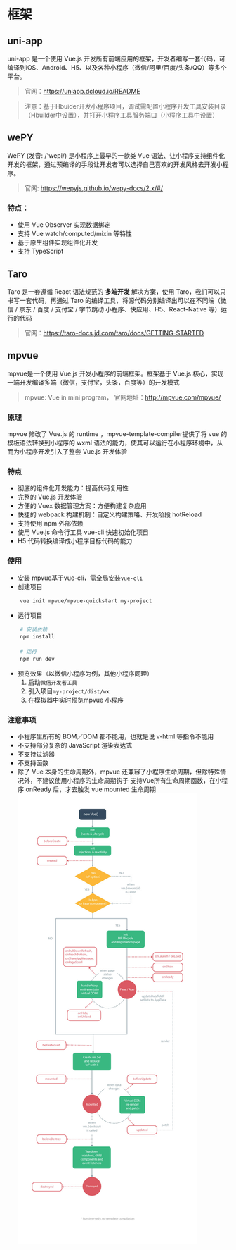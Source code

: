 # 框架

## uni-app
uni-app 是一个使用 Vue.js 开发所有前端应用的框架，开发者编写一套代码，可编译到iOS、Android、H5、以及各种小程序（微信/阿里/百度/头条/QQ）等多个平台。

>官网：https://uniapp.dcloud.io/README

> 注意：基于Hbuider开发小程序项目，调试需配置小程序开发工具安装目录（Hbuilder中设置），并打开小程序工具服务端口（小程序工具中设置）

## wePY
WePY (发音: /'wepi/) 是小程序上最早的一款类 Vue 语法、让小程序支持组件化开发的框架，通过预编译的手段让开发者可以选择自己喜欢的开发风格去开发小程序。
>官网: https://wepyjs.github.io/wepy-docs/2.x/#/

### 特点：
* 使用 Vue Observer 实现数据绑定
* 支持 Vue watch/computed/mixin 等特性
* 基于原生组件实现组件化开发
* 支持 TypeScript

## Taro
Taro 是一套遵循 React 语法规范的 **多端开发** 解决方案，使用 Taro，我们可以只书写一套代码，再通过 Taro 的编译工具，将源代码分别编译出可以在不同端（微信 / 京东 / 百度 / 支付宝 / 字节跳动 小程序、快应用、H5、React-Native 等）运行的代码

> 官网：https://taro-docs.jd.com/taro/docs/GETTING-STARTED


## mpvue
mpvue是一个使用 Vue.js 开发小程序的前端框架。框架基于 Vue.js 核心，实现一端开发编译多端（微信，支付宝，头条，百度等）的开发模式
>mpvue: Vue in mini program，
官网地址：http://mpvue.com/mpvue/

### 原理
mpvue 修改了 Vue.js 的 runtime ，mpvue-template-compiler提供了将 vue 的模板语法转换到小程序的 wxml 语法的能力，使其可以运行在小程序环境中，从而为小程序开发引入了整套 Vue.js 开发体验

### 特点
* 彻底的组件化开发能力：提高代码复用性
* 完整的 Vue.js 开发体验
* 方便的 Vuex 数据管理方案：方便构建复杂应用
* 快捷的 webpack 构建机制：自定义构建策略、开发阶段 hotReload
* 支持使用 npm 外部依赖
* 使用 Vue.js 命令行工具 vue-cli 快速初始化项目
* H5 代码转换编译成小程序目标代码的能力

### 使用
* 安装
mpvue基于vue-cli，需全局安装`vue-cli`
* 创建项目
```bash
    vue init mpvue/mpvue-quickstart my-project
```
* 运行项目
```bash
    # 安装依赖
    npm install

    # 运行
    npm run dev
```
* 预览效果（以微信小程序为例，其他小程序同理）
    1. 启动`微信开发者工具`
    2. 引入项目`my-project/dist/wx`
    3. 在模拟器中实时预览mpvue 小程序

### 注意事项
* 小程序里所有的 BOM／DOM 都不能用，也就是说 v-html 等指令不能用
* 不支持部分复杂的 JavaScript 渲染表达式
* 不支持过滤器
* 不支持函数
* 除了 Vue 本身的生命周期外，mpvue 还兼容了小程序生命周期，但除特殊情况外，不建议使用小程序的生命周期钩子
支持Vue所有生命周期函数，在小程序 onReady 后，才去触发 vue mounted 生命周期
!["MPVue生命周期"](./img/lifecycle_mpvue.jpg "MPVue生命周期")